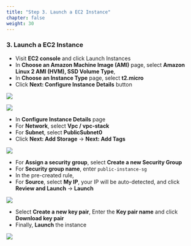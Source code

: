 ```yaml
---
title: "Step 3. Launch a EC2 Instance"
chapter: false
weight: 30
---
```





### 3. Launch a EC2 Instance

* Visit **EC2 console** and click Launch Instances
* In **Choose an Amazon Machine Image (AMI)** page, select **Amazon Linux 2 AMI (HVM), SSD Volume Type**,
* In **Choose an Instance Type** page, select **t2.micro**
* Click **Next: Configure Instance Details** button

![](/image/lab1-10.png)

![](/image/lab1-11.png)

* In **Configure Instance Details** page
* For **Network**, select **Vpc / vpc-stack**
* For **Subnet**, select **PublicSubnet0**
* Click **Next: Add Storage** → **Next: Add Tags**

![](/image/lab1-12.png)

* For **Assign a security group**, select **Create a new Security Group**
* For **Security group name**, enter `public-instance-sg `
* In the pre-created rule, 
* For **Source**, select **My IP**, your IP will be auto-detected, and click **Review and Launch** → **Launch**

![](/image/lab1-13.png)

* Select **Create a new key pair**, Enter the **Key pair name** and click **Download key pair**
* Finally, **Launch** the instance

![](/image/lab1-14.png)

